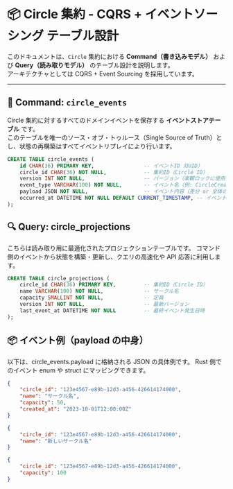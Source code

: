 # 📦 Circle 集約 - CQRS + イベントソーシング テーブル設計

このドキュメントは、`Circle` 集約における **Command（書き込みモデル）** および **Query（読み取りモデル）** のテーブル設計を説明します。  
アーキテクチャとしては CQRS + Event Sourcing を採用しています。

---

## 📝 Command: `circle_events`

Circle 集約に対するすべてのドメインイベントを保存する **イベントストアテーブル** です。  
このテーブルを唯一のソース・オブ・トゥルース（Single Source of Truth）とし、状態の再構築はすべてイベントリプレイにより行います。

```sql
CREATE TABLE circle_events (
    id CHAR(36) PRIMARY KEY,                -- イベントID（UUID）
    circle_id CHAR(36) NOT NULL,            -- 集約ID（Circle ID）
    version INT NOT NULL,                   -- バージョン（楽観ロックに使用）
    event_type VARCHAR(100) NOT NULL,       -- イベント名（例: CircleCreated）
    payload JSON NOT NULL,                  -- イベント内容（差分 or 全体のスナップショット）
    occurred_at DATETIME NOT NULL DEFAULT CURRENT_TIMESTAMP, -- イベント発生日時
);
```

## 🔍 Query: circle_projections

こちらは読み取り用に最適化されたプロジェクションテーブルです。
コマンド側のイベントから状態を構築・更新し、クエリの高速化や API 応答に利用します。

```sql
CREATE TABLE circle_projections (
    circle_id CHAR(36) PRIMARY KEY,         -- 集約ID（Circle ID）
    name VARCHAR(100) NOT NULL,             -- サークル名
    capacity SMALLINT NOT NULL,             -- 定員
    version INT NOT NULL,                   -- 最新バージョン
    last_event_at DATETIME NOT NULL         -- 最終イベント発生日時
);
```

## 📦 イベント例（payload の中身）

以下は、circle_events.payload に格納される JSON の具体例です。
Rust 側でのイベント enum や struct にマッピングできます。

```json
{
    "circle_id": "123e4567-e89b-12d3-a456-426614174000",
    "name": "サークル名",
    "capacity": 50,
    "created_at": "2023-10-01T12:00:00Z"
}
```
```json
{
    "circle_id": "123e4567-e89b-12d3-a456-426614174000",
    "name": "新しいサークル名"
}
```
```json
{
    "circle_id": "123e4567-e89b-12d3-a456-426614174000",
    "capacity": 100
}
```